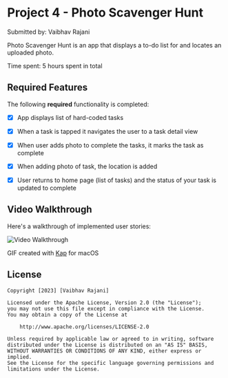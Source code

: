# Project 4 - Photo Scavenger Hunt

Submitted by: Vaibhav Rajani

Photo Scavenger Hunt is an app that displays a to-do list for and locates an uploaded photo.

Time spent: 5 hours spent in total

## Required Features

The following **required** functionality is completed:

- [x] App displays list of hard-coded tasks
- [x] When a task is tapped it navigates the user to a task detail view
- [x] When user adds photo to complete the tasks, it marks the task as complete
- [x] When adding photo of task, the location is added
- [x] User returns to home page (list of tasks) and the status of your task is updated to complete


## Video Walkthrough

Here's a walkthrough of implemented user stories:

<img src='https://i.imgur.com/ZWawAh3.mp4' title='Video Walkthrough' width='' alt='Video Walkthrough' />

GIF created with [Kap](https://getkap.co/) for macOS

## License

    Copyright [2023] [Vaibhav Rajani]

    Licensed under the Apache License, Version 2.0 (the "License");
    you may not use this file except in compliance with the License.
    You may obtain a copy of the License at

        http://www.apache.org/licenses/LICENSE-2.0

    Unless required by applicable law or agreed to in writing, software
    distributed under the License is distributed on an "AS IS" BASIS,
    WITHOUT WARRANTIES OR CONDITIONS OF ANY KIND, either express or implied.
    See the License for the specific language governing permissions and
    limitations under the License.
